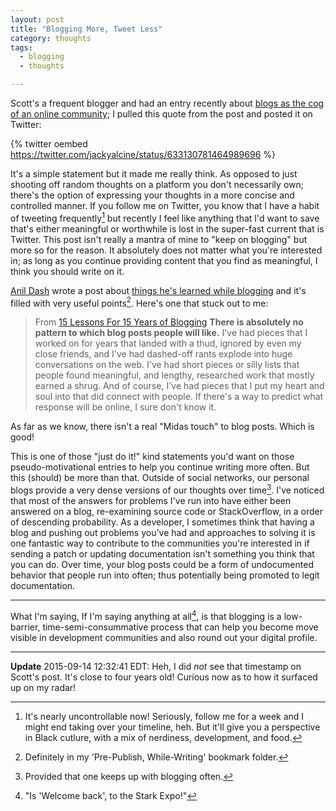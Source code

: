 ```yaml
---
layout: post
title: "Blogging More, Tweet Less"
category: thoughts
tags:
  - blogging
  - thoughts

---
```


Scott's a frequent blogger and had an entry recently about [blogs as
the cog of an online community][1]; I pulled this quote from the
post and posted it on Twitter:

{% twitter oembed https://twitter.com/jackyalcine/status/633130781464989696 %}

It's a simple statement but it made me really think. As opposed to just shooting
off random thoughts on a platform you don't necessarily own; there's the option
of expressing your thoughts in a more concise and controlled manner. If you
follow me on Twitter, you know that I have a habit of tweeting frequently[^1]
but recently I feel like anything that I'd want to save that's either meaningful
or worthwhile is lost in the super-fast current that is Twitter. This post isn't
really a mantra of mine to "keep on blogging" but more so for the reason. It
absolutely does not matter what you're interested in; as long as you continue
providing content that you find as meaningful, I think you should write on it.

[Anil Dash][] wrote a post about [things he's learned while blogging][2] and
it's filled with very useful points[^2]. Here's one that stuck out to me:

> From [15 Lessons For 15 Years of Blogging](http://anildash.com/2014/09/15-lessons-from-15-years-of-blogging.html)
> **There is absolutely no pattern to which blog posts people will like.** I've
> had pieces that I worked on for years that landed with a thud, ignored by
> even my close friends, and I've had dashed-off rants explode into huge
> conversations on the web. I've had short pieces or silly lists that people
> found meaningful, and lengthy, researched work that mostly earned a shrug.
> And of course, I've had pieces that I put my heart and soul into that did
> connect with people. If there's a way to predict what response will be
> online, I sure don't know it.

As far as we know, there isn't a real "Midas touch" to blog posts. Which is
good!

This is one of those "just do it!" kind statements you'd want on those
pseudo-motivational entries to help you continue writing more often. But this
(should) be more than that. Outside of social networks, our personal blogs
provide a very dense versions of our thoughts over time[^3]. I've noticed that
most of the answers for problems I've run into have either been answered on
a blog, re-examining source code or StackOverflow, in a order of descending
probability. As a developer, I sometimes think that having a blog and pushing
out problems you've had and approaches to solving it is one fantastic way to
contribute to the communities you're interested in if sending a patch or
updating documentation isn't something you think that you can do. Over time,
your blog posts could be a form of undocumented behavior that people run into
often; thus potentially being promoted to legit documentation.

---

What I'm saying, If I'm saying anything at all[^4], is that blogging is a
low-barrier, time-semi-consummative process that can help you become move
visible in development communities and also round out your digital profile.

---

**Update** 2015-09-14 12:32:41 EDT: Heh, I did _not_ see that timestamp on
Scott's post. It's close to four years old! Curious now as to how it surfaced up
on my radar!

[1]: http://www.hanselman.com/blog/YourBlogIsTheEngineOfCommunity.aspx
[2]: http://anildash.com/2014/09/15-lessons-from-15-years-of-blogging.html
[anil dash]: http://anildash.com/
[^1]: It's nearly uncontrollable now! Seriously, follow me for a week and I might end taking over your timeline, heh. But it'll give you a perspective in Black cutlure, with a mix of nerdiness, development, and food.
[^2]: Definitely in my 'Pre-Publish, While-Writing' bookmark folder.
[^3]: Provided that one keeps up with blogging often.
[^4]: "Is 'Welcome back', to the Stark Expo!"
